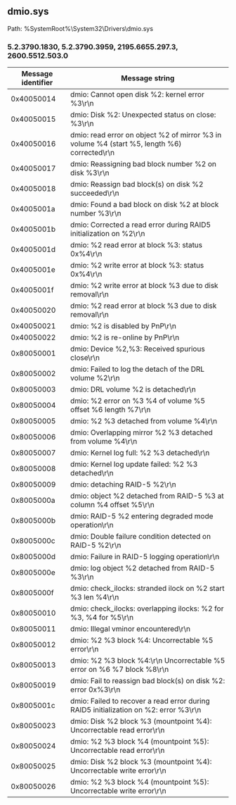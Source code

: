 ## dmio.sys

Path: %SystemRoot%\System32\Drivers\dmio.sys

### 5.2.3790.1830, 5.2.3790.3959, 2195.6655.297.3, 2600.5512.503.0

Message identifier | Message string
--- | ---
0x40050014 | dmio: Cannot open disk %2: kernel error %3\r\n
0x40050015 | dmio: Disk %2: Unexpected status on close: %3\r\n
0x40050016 | dmio: read error on object %2 of mirror %3 in volume %4 (start %5, length %6) corrected\r\n
0x40050017 | dmio: Reassigning bad block number %2 on disk %3\r\n
0x40050018 | dmio: Reassign bad block(s) on disk %2 succeeded\r\n
0x4005001a | dmio: Found a bad block on disk %2 at block number %3\r\n
0x4005001b | dmio: Corrected a read error during RAID5 initialization on %2\r\n
0x4005001d | dmio: %2 read error at block %3: status 0x%4\r\n
0x4005001e | dmio: %2 write error at block %3: status 0x%4\r\n
0x4005001f | dmio: %2 write error at block %3 due to disk removal\r\n
0x40050020 | dmio: %2 read error at block %3 due to disk removal\r\n
0x40050021 | dmio: %2 is disabled by PnP\r\n
0x40050022 | dmio: %2 is re-online by PnP\r\n
0x80050001 | dmio: Device %2,%3: Received spurious close\r\n
0x80050002 | dmio: Failed to log the detach of the DRL volume %2\r\n
0x80050003 | dmio: DRL volume %2 is detached\r\n
0x80050004 | dmio: %2 error on %3 %4 of volume %5 offset %6 length %7\r\n
0x80050005 | dmio: %2 %3 detached from volume %4\r\n
0x80050006 | dmio: Overlapping mirror %2 %3 detached from volume %4\r\n
0x80050007 | dmio: Kernel log full: %2 %3 detached\r\n
0x80050008 | dmio: Kernel log update failed: %2 %3 detached\r\n
0x80050009 | dmio: detaching RAID-5 %2\r\n
0x8005000a | dmio: object %2 detached from RAID-5 %3 at column %4 offset %5\r\n
0x8005000b | dmio: RAID-5 %2 entering degraded mode operation\r\n
0x8005000c | dmio: Double failure condition detected on RAID-5 %2\r\n
0x8005000d | dmio: Failure in RAID-5 logging operation\r\n
0x8005000e | dmio: log object %2 detached from RAID-5 %3\r\n
0x8005000f | dmio: check_ilocks: stranded ilock on %2 start %3 len %4\r\n
0x80050010 | dmio: check_ilocks: overlapping ilocks: %2 for %3, %4 for %5\r\n
0x80050011 | dmio: Illegal vminor encountered\r\n
0x80050012 | dmio: %2 %3 block %4: Uncorrectable %5 error\r\n
0x80050013 | dmio: %2 %3 block %4:\r\n        Uncorrectable %5 error on %6 %7 block %8\r\n
0x80050019 | dmio: Fail to reassign bad block(s) on disk %2: error 0x%3\r\n
0x8005001c | dmio: Failed to recover a read error during RAID5 initialization on %2: error %3\r\n
0x80050023 | dmio: Disk %2 block %3 (mountpoint %4): Uncorrectable read error\r\n
0x80050024 | dmio: %2 %3 block %4 (mountpoint %5): Uncorrectable read error\r\n
0x80050025 | dmio: Disk %2 block %3 (mountpoint %4): Uncorrectable write error\r\n
0x80050026 | dmio: %2 %3 block %4 (mountpoint %5): Uncorrectable write error\r\n
